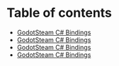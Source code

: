 # Table of contents

* [GodotSteam C# Bindings](README.md)
* [GodotSteam C# Bindings](GodotSteam-Compatibility.md)
* [GodotSteam C# Bindings](Project.md)
* [GodotSteam C# Bindings](Status.md)
